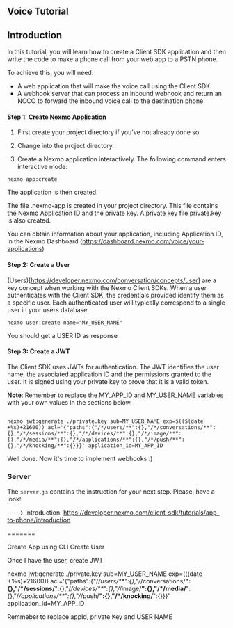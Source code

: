## Voice Tutorial

## Introduction

In this tutorial, you will learn how to create a Client SDK application and then write the code to make a phone call from your web app to a PSTN phone.

To achieve this, you will need:

- A web application that will make the voice call using the Client SDK
- A webhook server that can process an inbound webhook and return an NCCO to forward the inbound voice call to the destination phone

#### Step 1: Create Nexmo Application

1. First create your project directory if you've not already done so.

2. Change into the project directory.

3. Create a Nexmo application interactively. The following command enters interactive mode:

```
nexmo app:create

```

The application is then created.

The file .nexmo-app is created in your project directory. This file contains the Nexmo Application ID and the private key. A private key file private.key is also created.

You can obtain information about your application, including Application ID, in the Nexmo Dashboard (https://dashboard.nexmo.com/voice/your-applications)


#### Step 2: Create a User 

(Users)[https://developer.nexmo.com/conversation/concepts/user] are a key concept when working with the Nexmo Client SDKs. When a user authenticates with the Client SDK, the credentials provided identify them as a specific user. Each authenticated user will typically correspond to a single user in your users database.

``` 
nexmo user:create name="MY_USER_NAME"
```

You should get a USER ID as response

#### Step 3: Create a JWT

The Client SDK uses JWTs for authentication. The JWT identifies the user name, the associated application ID and the permissions granted to the user. It is signed using your private key to prove that it is a valid token.

**Note**: Remember to replace the MY_APP_ID and MY_USER_NAME variables with your own values in the sections below.

```

nexmo jwt:generate ./private.key sub=MY_USER_NAME exp=$(($(date +%s)+21600)) acl='{"paths":{"/*/users/**":{},"/*/conversations/**":{},"/*/sessions/**":{},"/*/devices/**":{},"/*/image/**":{},"/*/media/**":{},"/*/applications/**":{},"/*/push/**":{},"/*/knocking/**":{}}}' application_id=MY_APP_ID

```

Well done. Now it's time to implement webhooks :)

### Server 

The `server.js` contains the instruction for your next step. Please, have a look! 

---> Introduction: https://developer.nexmo.com/client-sdk/tutorials/app-to-phone/introduction






=======

Create App using CLI
Create User

Once I have the user, create JWT

nexmo jwt:generate ./private.key sub=MY_USER_NAME exp=$(($(date +%s)+21600)) acl='{"paths":{"/*/users/**":{},"/*/conversations/**":{},"/*/sessions/**":{},"/*/devices/**":{},"/*/image/**":{},"/*/media/**":{},"/*/applications/**":{},"/*/push/**":{},"/*/knocking/**":{}}}' application_id=MY_APP_ID

Remmeber to replace appId, private Key and USER NAME